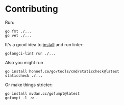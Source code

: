 # Contributing

Run:

```
go fmt ./...
go vet ./...
```

It's a good idea to [install](https://golangci-lint.run/welcome/install/#local-installation) and run linter:

```
golangci-lint run ./...
```

Also you might run

```
go install honnef.co/go/tools/cmd/staticcheck@latest
staticcheck ./...
```

Or make things stricter:

```
go install mvdan.cc/gofumpt@latest
gofumpt -l -w .
```